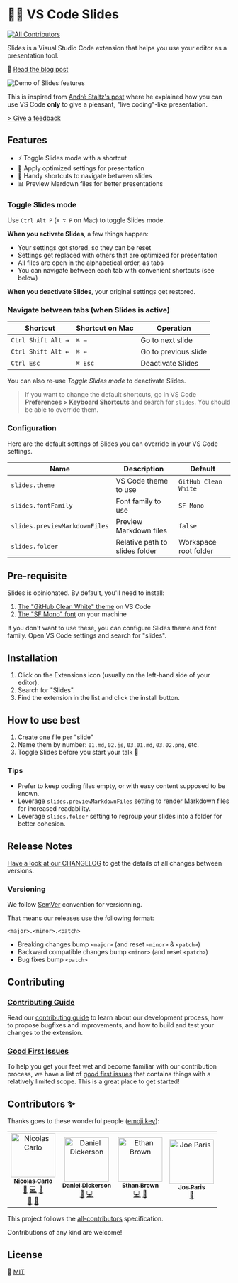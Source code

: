 # 👩‍🏫 VS Code Slides

[![All Contributors](https://img.shields.io/badge/all_contributors-4-orange.svg?style=flat-square)](#contributors)

Slides is a Visual Studio Code extension that helps you use your editor as a presentation tool.

📝 [Read the blog post](https://www.nicoespeon.com/en/2019/11/vscode-as-a-presentation-tool/)

![Demo of Slides features][slides-showcase]

This is inspired from [André Staltz's post][andre-staltz-post] where he explained how you can use VS Code **only** to give a pleasant, "live coding"-like presentation.

[> Give a feedback][create-new-issue]

## Features

- ⚡ Toggle Slides mode with a shortcut
- 🎨 Apply optimized settings for presentation
- 👐 Handy shortcuts to navigate between slides
- 📊 Preview Mardown files for better presentations

### Toggle Slides mode

Use `Ctrl Alt P` (`⌘ ⌥ P` on Mac) to toggle Slides mode.

**When you activate Slides**, a few things happen:

- Your settings got stored, so they can be reset
- Settings get replaced with others that are optimized for presentation
- All files are open in the alphabetical order, as tabs
- You can navigate between each tab with convenient shortcuts (see below)

**When you deactivate Slides**, your original settings get restored.

### Navigate between tabs (when Slides is active)

| Shortcut           | Shortcut on Mac | Operation            |
| ------------------ | --------------- | -------------------- |
| `Ctrl Shift Alt →` | `⌘ →`           | Go to next slide     |
| `Ctrl Shift Alt ←` | `⌘ ←`           | Go to previous slide |
| `Ctrl Esc`         | `⌘ Esc`         | Deactivate Slides    |

You can also re-use _Toggle Slides mode_ to deactivate Slides.

> If you want to change the default shortcuts, go in VS Code **Preferences > Keyboard Shortcuts** and search for `slides`. You should be able to override them.

### Configuration

Here are the default settings of Slides you can override in your VS Code settings.

| Name                          | Description                    | Default               |
| ----------------------------- | ------------------------------ | --------------------- |
| `slides.theme`                | VS Code theme to use           | `GitHub Clean White`  |
| `slides.fontFamily`           | Font family to use             | `SF Mono`             |
| `slides.previewMarkdownFiles` | Preview Markdown files         | `false`               |
| `slides.folder`               | Relative path to slides folder | Workspace root folder |

## Pre-requisite

Slides is opinionated. By default, you'll need to install:

1. [The "GitHub Clean White" theme][recommended-theme] on VS Code
1. [The "SF Mono" font][recommended-font] on your machine

If you don't want to use these, you can configure Slides theme and font family. Open VS Code settings and search for "slides".

## Installation

1. Click on the Extensions icon (usually on the left-hand side of your editor).
1. Search for "Slides".
1. Find the extension in the list and click the install button.

## How to use best

1. Create one file per "slide"
1. Name them by number: `01.md`, `02.js`, `03.01.md`, `03.02.png`, etc.
1. Toggle Slides before you start your talk 🎤

### Tips

- Prefer to keep coding files empty, or with easy content supposed to be known.
- Leverage `slides.previewMarkdownFiles` setting to render Markdown files for increased readability.
- Leverage `slides.folder` setting to regroup your slides into a folder for better cohesion.

## Release Notes

[Have a look at our CHANGELOG][changelog] to get the details of all changes between versions.

### Versioning

We follow [SemVer][semver] convention for versionning.

That means our releases use the following format:

```
<major>.<minor>.<patch>
```

- Breaking changes bump `<major>` (and reset `<minor>` & `<patch>`)
- Backward compatible changes bump `<minor>` (and reset `<patch>`)
- Bug fixes bump `<patch>`

## Contributing

### [Contributing Guide][contributing]

Read our [contributing guide][contributing] to learn about our development process, how to propose bugfixes and improvements, and how to build and test your changes to the extension.

### [Good First Issues][good-first-issues]

To help you get your feet wet and become familiar with our contribution process, we have a list of [good first issues][good-first-issues] that contains things with a relatively limited scope. This is a great place to get started!

## Contributors ✨

Thanks goes to these wonderful people ([emoji key][all-contributors-emoji]):

<!-- ALL-CONTRIBUTORS-LIST:START - Do not remove or modify this section -->
<!-- prettier-ignore -->
<table>
  <tr>
    <td align="center"><a href="https://nicoespeon.com"><img src="https://avatars.githubusercontent.com/u/1094774?v=3" width="100px;" alt="Nicolas Carlo"/><br /><sub><b>Nicolas Carlo</b></sub></a><br /><a href="#question-nicoespeon" title="Answering Questions">💬</a> <a href="https://github.com/nicoespeon/vscode-slides/commits?author=nicoespeon" title="Code">💻</a> <a href="https://github.com/nicoespeon/vscode-slides/commits?author=nicoespeon" title="Documentation">📖</a><br /><a href="#review-nicoespeon" title="Reviewed Pull Requests">👀</a> <a href="#ideas-nicoespeon" title="Ideas">🤔</a></td>
    <td align="center"><a href="https://github.com/divinebovine"><img src="https://avatars0.githubusercontent.com/u/2818169?v=4" width="100px;" alt="Daniel Dickerson"/><br /><sub><b>Daniel Dickerson</b></sub></a><br /><a href="https://github.com/nicoespeon/vscode-slides/issues?q=author%3Adivinebovine" title="Bug reports">🐛</a> <a href="https://github.com/nicoespeon/vscode-slides/commits?author=divinebovine" title="Code">💻</a></td></td>
    <td align="center"><a href="https://github.com/etbrow"><img src="https://avatars0.githubusercontent.com/u/58043405?v=4" width="100px;" alt="Ethan Brown"/><br /><sub><b>Ethan Brown</b></sub></a><br /><a href="https://github.com/nicoespeon/vscode-slides/commits?author=etbrow" title="Code">💻</a> <a href="#ideas-etbrow" title="Ideas">🤔</a></td>
    <td align="center"><a href="https://github.com/joeparislbcc"><img src="https://avatars0.githubusercontent.com/u/7649433?v=4" width="100px;" alt="Joe Paris"/><br /><sub><b>Joe Paris</b></sub></a><br /><a href="https://github.com/nicoespeon/vscode-slides/issues?q=author%3Ajoeparislbcc" title="Bug reports">🐛</a></td>
  </tr>
</table>

<!-- ALL-CONTRIBUTORS-LIST:END -->

This project follows the [all-contributors][all-contributors] specification.

Contributions of any kind are welcome!

## License

💁 [MIT][license]

<!-- Links -->

[andre-staltz-post]: https://staltz.com/your-ide-as-a-presentation-tool.html
[change-keybindings]: https://code.visualstudio.com/docs/getstarted/keybindings
[semver]: http://semver.org/
[all-contributors]: https://allcontributors.org
[all-contributors-emoji]: https://allcontributors.org/docs/en/emoji-key
[recommended-theme]: https://marketplace.visualstudio.com/items?itemName=saviorisdead.Theme-GitHubCleanWhite
[recommended-font]: https://github.com/ZulwiyozaPutra/SF-Mono-Font

<!-- Repo links -->

[changelog]: https://github.com/nicoespeon/vscode-slides/blob/master/CHANGELOG.md
[contributing]: https://github.com/nicoespeon/vscode-slides/blob/master/CONTRIBUTING.md
[license]: https://github.com/nicoespeon/vscode-slides/blob/master/LICENSE.md
[good-first-issues]: https://github.com/nicoespeon/vscode-slides/issues?q=is%3Aissue+is%3Aopen+label%3A%22%3Awave%3A+Good+first+issue%22
[create-new-issue]: https://github.com/nicoespeon/vscode-slides/issues/new/choose

<!-- Assets -->

[slides-showcase]: https://github.com/nicoespeon/vscode-slides/blob/master/assets/showcase.gif?raw=true
